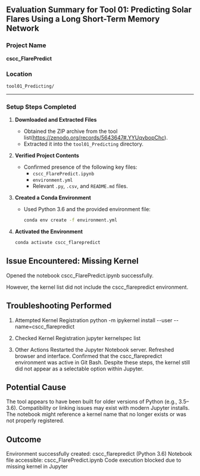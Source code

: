 ## Evaluation Summary for Tool 01: Predicting Solar Flares Using a Long Short-Term Memory Network

###  Project Name
**cscc_FlarePredict**

### Location
`tool01_Predicting/`

---

### Setup Steps Completed

1. **Downloaded and Extracted Files**
   - Obtained the ZIP archive from the tool list(https://zenodo.org/records/5643647#.YYUqvbopChc).
   - Extracted it into the `tool01_Predicting` directory.

2. **Verified Project Contents**
   - Confirmed presence of the following key files:
     - `cscc_FlarePredict.ipynb`
     - `environment.yml`
     - Relevant `.py`, `.csv`, and `README.md` files.

3. **Created a Conda Environment**
   - Used Python 3.6 and the provided environment file:
     ```bash
     conda env create -f environment.yml
     ```

4. **Activated the Environment**
   ```bash
   conda activate cscc_flarepredict

## Issue Encountered: Missing Kernel
Opened the notebook cscc_FlarePredict.ipynb successfully.

However, the kernel list did not include the cscc_flarepredict environment.

## Troubleshooting Performed
1. Attempted Kernel Registration
   python -m ipykernel install --user --name=cscc_flarepredict

2. Checked Kernel Registration
   jupyter kernelspec list
   
3. Other Actions
  Restarted the Jupyter Notebook server.
  Refreshed browser and interface.
  Confirmed that the cscc_flarepredict environment was active in Git Bash.
  Despite these steps, the kernel still did not appear as a selectable option within Jupyter. 

##  Potential Cause
  The tool appears to have been built for older versions of Python (e.g., 3.5–3.6).
  Compatibility or linking issues may exist with modern Jupyter installs.
  The notebook might reference a kernel name that no longer exists or was not properly registered.

## Outcome
   Environment successfully created: cscc_flarepredict (Python 3.6)
   Notebook file accessible: cscc_FlarePredict.ipynb
   Code execution blocked due to missing kernel in Jupyter
